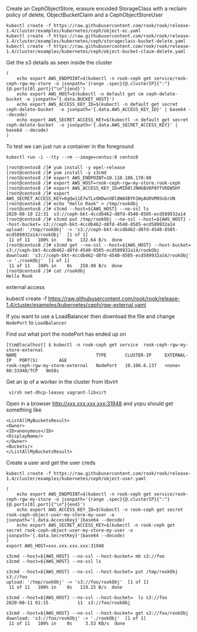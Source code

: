
Create an CephObjectStore, erasure encoded StorageClass with a reclaim policy of delete, ObjectBucketClaim and a CephObjectStoreUser
```
kubectl create -f https://raw.githubusercontent.com/rook/rook/release-1.4/cluster/examples/kubernetes/ceph/object-ec.yaml
kubectl create -f https://raw.githubusercontent.com/rook/rook/release-1.4/cluster/examples/kubernetes/ceph/storageclass-bucket-delete.yaml
kubectl create -f https://raw.githubusercontent.com/rook/rook/release-1.4/cluster/examples/kubernetes/ceph/object-bucket-claim-delete.yaml
```

Get the s3 details as seen inside the cluster
<!-- TODO: is both endpoint and host needed ??? -->
```
(
    echo export AWS_ENDPOINT=$(kubectl -n rook-ceph get service/rook-ceph-rgw-my-store -o jsonpath='{range .spec}{@.clusterIP}{":"}{@.ports[0].port}{"\n"}{end}')
    echo export AWS_HOST=$(kubectl -n default get cm ceph-delete-bucket -o jsonpath='{.data.BUCKET_HOST}')
    echo export AWS_ACCESS_KEY_ID=$(kubectl -n default get secret ceph-delete-bucket  -o jsonpath='{.data.AWS_ACCESS_KEY_ID}' | base64 --decode)
    echo export AWS_SECRET_ACCESS_KEY=$(kubectl -n default get secret ceph-delete-bucket  -o jsonpath='{.data.AWS_SECRET_ACCESS_KEY}' | base64 --decode)
)
```

To test we can just run a container in the foreground

```
kubectl run -i --tty --rm --image=centos:8 centos8
```

```
[root@centos8 /]# yum install -y epel-release
[root@centos8 /]# yum install -y s3cmd
[root@centos8 /]# export AWS_ENDPOINT=10.110.106.178:80
[root@centos8 /]# export AWS_HOST=rook-ceph-rgw-my-store.rook-ceph
[root@centos8 /]# export AWS_ACCESS_KEY_ID=MID8lJNHGBV6P8YTVREW5HY
[root@centos8 /]# export AWS_SECRET_ACCESS_KEY=6gQw11E7wTLxOHDwnXDl8WAXBYh1WyAUOVM9SnbrUN
[root@centos8 /]# echo "Hello Rook" > /tmp/rookObj
[root@centos8 /]# s3cmd --host=${AWS_HOST} --no-ssl ls
2020-08-10 22:31  s3://ceph-bkt-4ccdb462-d8fd-4540-8505-ecd589932a14
[root@centos8 /]# s3cmd put /tmp/rookObj --no-ssl --host=${AWS_HOST} --host-bucket= s3://ceph-bkt-4ccdb462-d8fd-4540-8505-ecd589932a14
upload: '/tmp/rookObj' -> 's3://ceph-bkt-4ccdb462-d8fd-4540-8505-ecd589932a14/rookObj'  [1 of 1]
 11 of 11   100% in    0s   132.64 B/s  done
[root@centos8 /]# s3cmd get --no-ssl --host=${AWS_HOST} --host-bucket= s3://ceph-bkt-4ccdb462-d8fd-4540-8505-ecd589932a14/rookObj
download: 's3://ceph-bkt-4ccdb462-d8fd-4540-8505-ecd589932a14/rookObj' -> './rookObj'  [1 of 1]
 11 of 11   100% in    0s   258.98 B/s  done
[root@centos8 /]# cat /rookObj
Hello Rook
```

external access


kubectl create -f https://raw.githubusercontent.com/rook/rook/release-1.4/cluster/examples/kubernetes/ceph/rgw-external.yaml

If you want to use a LoadBalancer then download the file and change `NodePort` to
`LoadBalancer`

Find out what port the nodePort has ended up on
```
[tim@localhost] $ kubectl -n rook-ceph get service  rook-ceph-rgw-my-store-external
NAME                              TYPE       CLUSTER-IP     EXTERNAL-IP   PORT(S)        AGE
rook-ceph-rgw-my-store-external   NodePort   10.106.6.137   <none>        80:31948/TCP   9m58s
```

Get an ip of a worker in the cluster from libvirt
```
 virsh net-dhcp-leases vagrant-libvirt
```

Open in a browser http://xxx.xxx.xxx.xxx:31948 and yopu should get something
like

```
<ListAllMyBucketsResult>
<Owner>
<ID>anonymous</ID>
<DisplayName/>
</Owner>
<Buckets/>
</ListAllMyBucketsResult>
```

Create a user and get the user creds
```
kubectl create -f https://raw.githubusercontent.com/rook/rook/release-1.4/cluster/examples/kubernetes/ceph/object-user.yaml
```
<!-- TODO: is both endpoint and host needed ??? -->

```
(
    echo export AWS_ENDPOINT=$(kubectl -n rook-ceph get service/rook-ceph-rgw-my-store -o jsonpath='{range .spec}{@.clusterIP}{":"}{@.ports[0].port}{"\n"}{end}')
    echo export AWS_ACCESS_KEY_ID=$(kubectl -n rook-ceph get secret rook-ceph-object-user-my-store-my-user -o jsonpath='{.data.AccessKey}'|base64 --decode)
    echo export AWS_SECRET_ACCESS_KEY=$(kubectl -n rook-ceph get secret rook-ceph-object-user-my-store-my-user -o jsonpath='{.data.SecretKey}'|base64 --decode)
)
export AWS_HOST=xxx.xxx.xxx.xxx:31948
```

```
s3cmd --host=${AWS_HOST} --no-ssl --host-bucket= mb s3://foo
s3cmd --host=${AWS_HOST} --no-ssl ls

s3cmd --host=${AWS_HOST} --no-ssl --host-bucket= put /tmp/rookObj s3://foo
upload: '/tmp/rookObj' -> 's3://foo/rookObj'  [1 of 1]
 11 of 11   100% in    0s   119.15 B/s  done

s3cmd --host=${AWS_HOST} --no-ssl --host-bucket=  ls s3://foo
2020-08-11 01:15           11  s3://foo/rookObj

s3cmd --host=${AWS_HOST} --no-ssl --host-bucket= get s3://foo/rookObj
download: 's3://foo/rookObj' -> './rookObj'  [1 of 1]
 11 of 11   100% in    0s     3.53 KB/s  done
```
